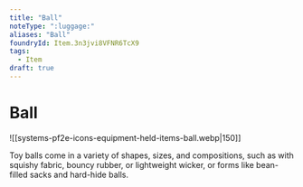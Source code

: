 ```yaml
---
title: "Ball"
noteType: ":luggage:"
aliases: "Ball"
foundryId: Item.3n3jvi8VFNR6TcX9
tags:
  - Item
draft: true
---
```


# Ball
![[systems-pf2e-icons-equipment-held-items-ball.webp|150]]

Toy balls come in a variety of shapes, sizes, and compositions, such as with squishy fabric, bouncy rubber, or lightweight wicker, or forms like bean-filled sacks and hard-hide balls.
